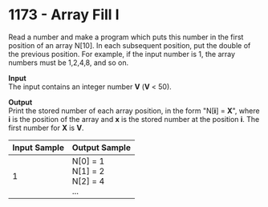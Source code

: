 # 1173 - Array Fill I

Read a number and make a program which puts this number in the first position of an array N[10]. In each subsequent position, put the double of the previous position. For example, if the input number is 1, the array numbers ​​must be 1,2,4,8, and so on.

**Input**<br>
The input contains an integer number **V** (**V** < 50).

**Output**<br>
Print the stored number of each array position, in the form "N[**i**] = **X**", where **i** is the position of the array and **x** is the stored number at the position **i**. The first number for **X** is **V**.

| Input Sample | Output Sample                                 |
|:-------------|:----------------------------------------------|
| 1            | N[0] = 1 <br> N[1] = 2 <br> N[2] = 4 <br> ... |
